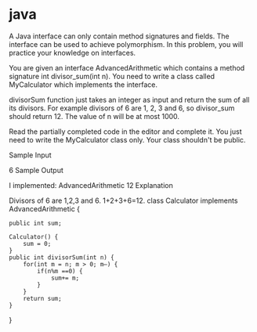 # java
A Java interface can only contain method signatures and fields. The interface can be used to achieve polymorphism. In this problem, you will practice your knowledge on interfaces.

You are given an interface AdvancedArithmetic which contains a method signature int divisor_sum(int n). You need to write a class called MyCalculator which implements the interface.

divisorSum function just takes an integer as input and return the sum of all its divisors. For example divisors of 6 are 1, 2, 3 and 6, so divisor_sum should return 12. The value of n will be at most 1000.

Read the partially completed code in the editor and complete it. You just need to write the MyCalculator class only. Your class shouldn't be public.

Sample Input

6
Sample Output

I implemented: AdvancedArithmetic
12
Explanation

Divisors of 6 are 1,2,3 and 6. 1+2+3+6=12.
class Calculator implements AdvancedArithmetic {
    
    public int sum;
    
    Calculator() {
        sum = 0;
    }
    public int divisorSum(int n) {
        for(int m = n; m > 0; m—) {
            if(n%m ==0) {
                sum+= m;
            }
        }
        return sum;
    }
}
